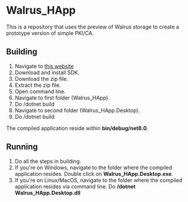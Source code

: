 # Walrus_HApp
This is a repository that uses the preview of Walrus storage to create a prototype version of simple PKI/CA.

## Building
1. Navigate to [this website](https://dotnet.microsoft.com/en-us/download/dotnet/8.0)
2. Download and install SDK.
3. Download the zip file.
4. Extract the zip file.
5. Open command line.
6. Navigate to first folder (Walrus_HApp).
7. Do /dotnet build
8. Navigate to second folder (Walrus_HApp.Desktop).
9. Do /dotnet build

The compiled application reside within **bin/debug/net8.0**.

## Running
1. Do all the steps in building.
2. If you're on Windows, navigate to the folder where the compiled application resides. Double click on **Walrus_HApp.Desktop.exe**.
3. If you're on Linux/MacOS, navigate to the folder where the compiled application resides via command line. Do **/dotnet Walrus_HApp.Desktop.dll**
